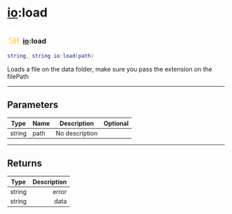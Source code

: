 # [io](../io/README.md):load

### <img src="../../.gitbook/assets/shared.png" width="32" height="32" /> [io](../io/README.md):load

```lua
string, string io:load(path)
```

Loads a file on the data folder, make sure you pass the extension on the filePath<br>

-----------------
## Parameters

| Type   | Name | Description | Optional |
| ------ | ---- | ----------- | -------: |
| string | path | No description |   |

-----------------
## Returns

| Type   | Description |
| ------ | ----------: |
| string | error |
| string | data |
